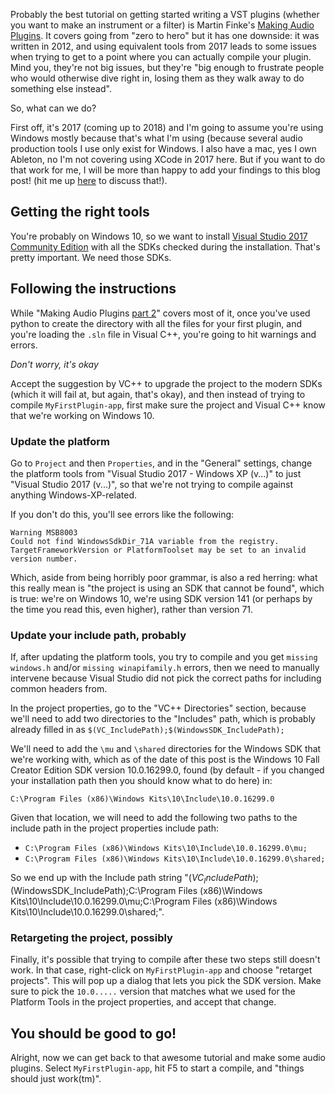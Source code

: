 Probably the best tutorial on getting started writing a VST plugins (whether you want to make an instrument or a filter) is Martin Finke's [Making Audio Plugins](http://www.martin-finke.de/blog/tags/making_audio_plugins.html). It covers going from "zero to hero" but it has one downside: it was written in 2012, and using equivalent tools from 2017 leads to some issues when trying to get to a point where you can actually compile your plugin. Mind you, they're not big issues, but they're "big enough to frustrate people who would otherwise dive right in, losing them as they walk away to do something else instead".

So, what can we do?

First off, it's 2017 (coming up to 2018) and I'm going to assume you're using Windows mostly because that's what I'm using (because several audio production tools I use only exist for Windows. I also have a mac, yes I own Ableton, no I'm not covering using XCode in 2017 here. But if you want to do that work for me, I will be more than happy to add your findings to this blog post! (hit me up [here](https://github.com/pomax/pomax.github.io/issues) to discuss that!).

## Getting the right tools

You're probably on Windows 10, so we want to install [Visual Studio 2017 Community Edition](https://www.visualstudio.com/downloads/) with all the SDKs checked during the installation. That's pretty important. We need those SDKs.

## Following the instructions

While "Making Audio Plugins [part 2](http://www.martin-finke.de/blog/articles/audio-plugins-002-setting-up-wdl-ol/)" covers most of it, once you've used python to create the directory with all the files for your first plugin, and you're loading the `.sln` file in Visual C++, you're going to hit warnings and errors.

_Don't worry, it's okay_

Accept the suggestion by VC++ to upgrade the project to the modern SDKs (which it will fail at, but again, that's okay), and then instead of trying to compile `MyFirstPlugin-app`, first make sure the project and Visual C++ know that we're working on Windows 10.

### Update the platform

Go to `Project` and then `Properties`, and in the "General" settings, change the platform tools from "Visual Studio 2017 - Windows XP (v...)" to just "Visual Studio 2017 (v...)", so that we're not trying to compile against anything Windows-XP-related.

If you don't do this, you'll see errors like the following:

```
Warning	MSB8003
Could not find WindowsSdkDir_71A variable from the registry.
TargetFrameworkVersion or PlatformToolset may be set to an invalid version number.
```

Which, aside from being horribly poor grammar, is also a red herring: what this really mean is "the project is using an SDK that cannot be found", which is true: we're on Windows 10, we're using SDK version 141 (or perhaps by the time you read this, even higher), rather than version 71.

### Update your include path, probably

If, after updating the platform tools, you try to compile and you get `missing windows.h` and/or `missing winapifamily.h` errors, then we need to manually intervene because Visual Studio did not pick the correct paths for including common headers from.

In the project properties, go to the "VC++ Directories" section, because we'll need to add two directories to the "Includes" path, which is probably already filled in as `$(VC_IncludePath);$(WindowsSDK_IncludePath);`

We'll need to add the `\mu` and `\shared` directories for the Windows SDK that we're working with, which as of the date of this post is the Windows 10 Fall Creator Edition SDK version 10.0.16299.0, found (by default - if you changed your installation path then you should know what to do here) in:

```
C:\Program Files (x86)\Windows Kits\10\Include\10.0.16299.0
```

Given that location, we will need to add the following two paths to the include path in the project properties include path:

- `C:\Program Files (x86)\Windows Kits\10\Include\10.0.16299.0\mu;`
- `C:\Program Files (x86)\Windows Kits\10\Include\10.0.16299.0\shared;`

So we end up with the Include path string "$(VC_IncludePath);$(WindowsSDK_IncludePath);C:\Program Files (x86)\Windows Kits\10\Include\10.0.16299.0\mu;C:\Program Files (x86)\Windows Kits\10\Include\10.0.16299.0\shared;".

### Retargeting the project, possibly

Finally, it's possible that trying to compile after these two steps still doesn't work. In that case, right-click on `MyFirstPlugin-app` and choose "retarget projects". This will pop up a dialog that lets you pick the SDK version. Make sure to pick the `10.0.....` version that matches what we used for the Platform Tools in the project properties, and accept that change.

## You should be good to go!

Alright, now we can get back to that awesome tutorial and make some audio plugins. Select `MyFirstPlugin-app`, hit F5 to start a compile, and "things should just work(tm)".